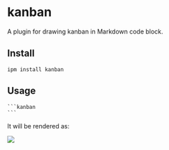 # kanban

A plugin for drawing kanban in Markdown code block.

## Install

```shell
ipm install kanban
```

## Usage

    ```kanban
    ```

It will be rendered as:

![](https://github.com/seigel/inkdrop-kanban/raw/master/docs/images/example-01.png)
